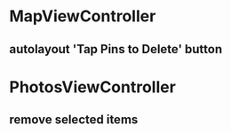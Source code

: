# MapViewController
## autolayout 'Tap Pins to Delete' button





# PhotosViewController
## remove selected items






